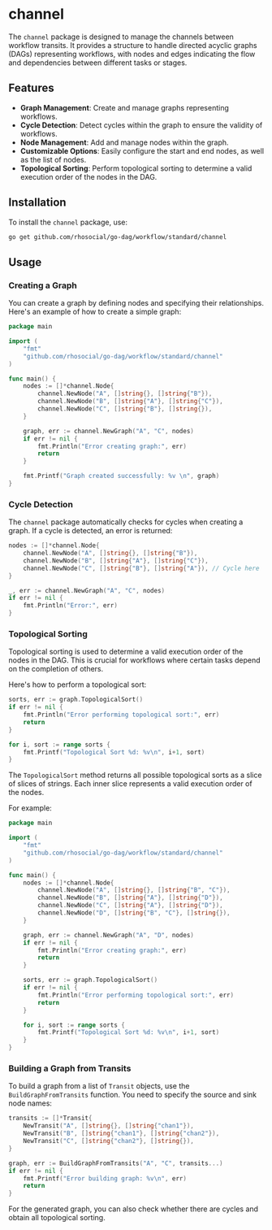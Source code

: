 # channel

The `channel` package is designed to manage the channels between workflow transits. It provides a structure to handle directed acyclic graphs (DAGs) representing workflows, with nodes and edges indicating the flow and dependencies between different tasks or stages.

## Features

- **Graph Management**: Create and manage graphs representing workflows.
- **Cycle Detection**: Detect cycles within the graph to ensure the validity of workflows.
- **Node Management**: Add and manage nodes within the graph.
- **Customizable Options**: Easily configure the start and end nodes, as well as the list of nodes.
- **Topological Sorting**: Perform topological sorting to determine a valid execution order of the nodes in the DAG.

## Installation

To install the `channel` package, use:

```sh
go get github.com/rhosocial/go-dag/workflow/standard/channel
```

## Usage

### Creating a Graph

You can create a graph by defining nodes and specifying their relationships.
Here's an example of how to create a simple graph:

```go
package main

import (
    "fmt"
    "github.com/rhosocial/go-dag/workflow/standard/channel"
)

func main() {
    nodes := []*channel.Node{
        channel.NewNode("A", []string{}, []string{"B"}),
        channel.NewNode("B", []string{"A"}, []string{"C"}),
        channel.NewNode("C", []string{"B"}, []string{}),
    }

    graph, err := channel.NewGraph("A", "C", nodes)
    if err != nil {
        fmt.Println("Error creating graph:", err)
        return
    }

    fmt.Printf("Graph created successfully: %v \n", graph)
}

```

### Cycle Detection

The `channel` package automatically checks for cycles when creating a graph.
If a cycle is detected, an error is returned:

```go
nodes := []*channel.Node{
    channel.NewNode("A", []string{}, []string{"B"}),
    channel.NewNode("B", []string{"A"}, []string{"C"}),
    channel.NewNode("C", []string{"B"}, []string{"A"}), // Cycle here
}

_, err := channel.NewGraph("A", "C", nodes)
if err != nil {
    fmt.Println("Error:", err)
}
```

### Topological Sorting

Topological sorting is used to determine a valid execution order of the nodes in the DAG.
This is crucial for workflows where certain tasks depend on the completion of others.

Here's how to perform a topological sort:

```go
sorts, err := graph.TopologicalSort()
if err != nil {
    fmt.Println("Error performing topological sort:", err)
    return
}

for i, sort := range sorts {
    fmt.Printf("Topological Sort %d: %v\n", i+1, sort)
}
```

The `TopologicalSort` method returns all possible topological sorts as a slice of slices of strings.
Each inner slice represents a valid execution order of the nodes.

For example:

```go
package main

import (
    "fmt"
    "github.com/rhosocial/go-dag/workflow/standard/channel"
)

func main() {
    nodes := []*channel.Node{
        channel.NewNode("A", []string{}, []string{"B", "C"}),
        channel.NewNode("B", []string{"A"}, []string{"D"}),
        channel.NewNode("C", []string{"A"}, []string{"D"}),
        channel.NewNode("D", []string{"B", "C"}, []string{}),
    }

    graph, err := channel.NewGraph("A", "D", nodes)
    if err != nil {
        fmt.Println("Error creating graph:", err)
        return
    }

    sorts, err := graph.TopologicalSort()
    if err != nil {
        fmt.Println("Error performing topological sort:", err)
        return
    }

    for i, sort := range sorts {
        fmt.Printf("Topological Sort %d: %v\n", i+1, sort)
    }
}
```

### Building a Graph from Transits

To build a graph from a list of `Transit` objects, use the `BuildGraphFromTransits` function.
You need to specify the source and sink node names:

```go
transits := []*Transit{
    NewTransit("A", []string{}, []string{"chan1"}),
    NewTransit("B", []string{"chan1"}, []string{"chan2"}),
    NewTransit("C", []string{"chan2"}, []string{}),
}

graph, err := BuildGraphFromTransits("A", "C", transits...)
if err != nil {
    fmt.Printf("Error building graph: %v\n", err)
    return
}
```

For the generated graph, you can also check whether there are cycles and obtain all topological sorting.